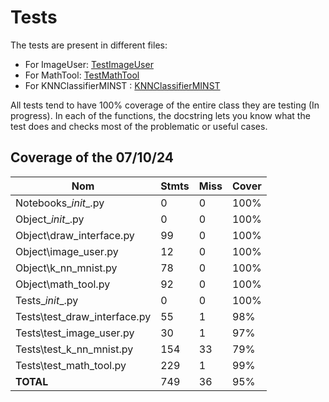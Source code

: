 # Tests

The tests are present in different files:

- For ImageUser: [TestImageUser](https://github.com/mathisdesaulty/MathisDESAULTY/blob/b7c0243883b0e6971cedae4c70a3e1989d6b2ff6/Tests/test_image_user.py#L13)
- For MathTool: [TestMathTool](https://github.com/mathisdesaulty/MathisDESAULTY/blob/b7c0243883b0e6971cedae4c70a3e1989d6b2ff6/Tests/test_math_tool.py#L8)
- For KNNClassifierMINST : [KNNClassifierMINST](https://github.com/mathisdesaulty/MathisDESAULTY/blob/b7c0243883b0e6971cedae4c70a3e1989d6b2ff6/Object/k_nn_mnist.py#L10)

All tests tend to have 100% coverage of the entire class they are testing (In progress). In each of the functions, the docstring lets you know what the test does and checks most of the problematic or useful cases.

## Coverage of the 07/10/24

| Nom                              | Stmts | Miss | Cover |
|-----------------------------------|-------|------|-------|
| Notebooks\__init__.py             | 0     | 0    | 100%  |
| Object\__init__.py                | 0     | 0    | 100%  |
| Object\draw_interface.py          | 99    | 0    | 100%  |
| Object\image_user.py              | 12    | 0    | 100%  |
| Object\k_nn_mnist.py              | 78    | 0    | 100%  |
| Object\math_tool.py               | 92    | 0    | 100%  |
| Tests\__init__.py                 | 0     | 0    | 100%  |
| Tests\test_draw_interface.py      | 55    | 1    | 98%   |
| Tests\test_image_user.py          | 30    | 1    | 97%   |
| Tests\test_k_nn_mnist.py          | 154   | 33   | 79%   |
| Tests\test_math_tool.py           | 229   | 1    | 99%   |
| **TOTAL**                         | 749   | 36   | 95%   |
